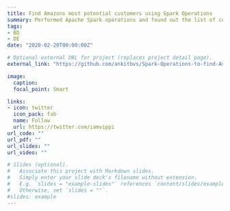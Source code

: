 ```yaml
---
title: Find Amazons most potential customers using Spark Operations
summary: Performed Apache Spark operations and found out the list of customers who are active on Amazon. This would be helpful to Amazon as it is conducting an A/B testing experiment on potential target users and want to know if customers list which they have are ACTIVE users or not.
tags:
- BD
- DE
date: "2020-02-20T00:00:00Z"

# Optional external URL for project (replaces project detail page).
external_link: "https://github.com/ankitbvs/Spark-Operations-to-find-Amazon-most-potential-customers"

image:
  caption: 
  focal_point: Smart

links:
- icon: twitter
  icon_pack: fab
  name: Follow
  url: https://twitter.com/iamvippi
url_code: ""
url_pdf: ""
url_slides: ""
url_video: ""

# Slides (optional).
#   Associate this project with Markdown slides.
#   Simply enter your slide deck's filename without extension.
#   E.g. `slides = "example-slides"` references `content/slides/example-slides.md`.
#   Otherwise, set `slides = ""`.
#slides: example
---
```

